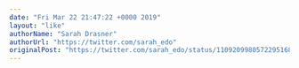 ```yaml
---
date: "Fri Mar 22 21:47:22 +0000 2019"
layout: "like"
authorName: "Sarah Drasner"
authorUrl: "https://twitter.com/sarah_edo"
originalPost: "https://twitter.com/sarah_edo/status/1109209980572295168"
---
```

